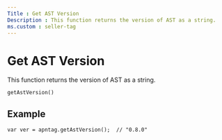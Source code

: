 ```yaml
---
Title : Get AST Version
Description : This function returns the version of AST as a string.
ms.custom : seller-tag 
---
```



# Get AST Version





This function returns the version of AST as a string. 

``` pre
getAstVersion()
```





## Example

``` pre
var ver = apntag.getAstVersion();  // "0.8.0"
```







